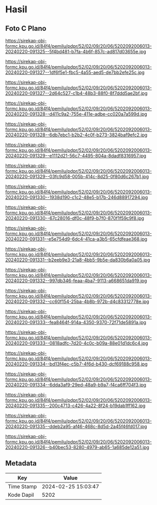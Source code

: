 # Hasil

## Foto C Plano

https://sirekap-obj-formc.kpu.go.id/84f4/pemilu/pdpr/52/02/09/20/06/5202092006013-20240220-091325--5f4bd481-b7fa-4b6f-857c-ad817d03655e.jpg

https://sirekap-obj-formc.kpu.go.id/84f4/pemilu/pdpr/52/02/09/20/06/5202092006013-20240220-091327--1df6f5e1-fbc5-4a55-aed5-de7bb2efe25c.jpg

https://sirekap-obj-formc.kpu.go.id/84f4/pemilu/pdpr/52/02/09/20/06/5202092006013-20240220-091327--2d64c527-c1b4-48b3-88f0-8f7ddd5ae2bf.jpg

https://sirekap-obj-formc.kpu.go.id/84f4/pemilu/pdpr/52/02/09/20/06/5202092006013-20240220-091328--d411c9a2-755e-411e-adbe-cc020a7a599d.jpg

https://sirekap-obj-formc.kpu.go.id/84f4/pemilu/pdpr/52/02/09/20/06/5202092006013-20240220-091328--6db7ebc1-b2b2-4c0f-b273-3824baf9efc2.jpg

https://sirekap-obj-formc.kpu.go.id/84f4/pemilu/pdpr/52/02/09/20/06/5202092006013-20240220-091329--e1112d21-56c7-4495-804a-8dadf8316957.jpg

https://sirekap-obj-formc.kpu.go.id/84f4/pemilu/pdpr/52/02/09/20/06/5202092006013-20240220-091329--03fc9d58-005b-414c-8d25-0f80d6c267b1.jpg

https://sirekap-obj-formc.kpu.go.id/84f4/pemilu/pdpr/52/02/09/20/06/5202092006013-20240220-091330--1938d190-c1c2-48e5-b17b-246d88917294.jpg

https://sirekap-obj-formc.kpu.go.id/84f4/pemilu/pdpr/52/02/09/20/06/5202092006013-20240220-091330--67c28016-df0c-48f9-b7f0-870f1f59c9f8.jpg

https://sirekap-obj-formc.kpu.go.id/84f4/pemilu/pdpr/52/02/09/20/06/5202092006013-20240220-091331--e5e754d9-6dc4-41ca-a3b5-65cfdfeae368.jpg

https://sirekap-obj-formc.kpu.go.id/84f4/pemilu/pdpr/52/02/09/20/06/5202092006013-20240220-091331--b2eeb9e3-21a8-4bb5-9b5e-da830b6a0a05.jpg

https://sirekap-obj-formc.kpu.go.id/84f4/pemilu/pdpr/52/02/09/20/06/5202092006013-20240220-091332--997db346-feaa-4ba7-9113-a668651da919.jpg

https://sirekap-obj-formc.kpu.go.id/84f4/pemilu/pdpr/52/02/09/20/06/5202092006013-20240220-091332--cc60f154-25ba-4b8b-972b-d4c83312778e.jpg

https://sirekap-obj-formc.kpu.go.id/84f4/pemilu/pdpr/52/02/09/20/06/5202092006013-20240220-091333--fea8464f-914a-4350-9370-72f71de5891a.jpg

https://sirekap-obj-formc.kpu.go.id/84f4/pemilu/pdpr/52/02/09/20/06/5202092006013-20240220-091333--0818adfc-7d20-4c0c-b09a-88e01d1dc6c4.jpg

https://sirekap-obj-formc.kpu.go.id/84f4/pemilu/pdpr/52/02/09/20/06/5202092006013-20240220-091334--bd13f4ec-c5b7-4f6d-b430-dcf69188c958.jpg

https://sirekap-obj-formc.kpu.go.id/84f4/pemilu/pdpr/52/02/09/20/06/5202092006013-20240220-091334--6dda3af9-29ed-48a9-b9a7-f4ca6ff704f3.jpg

https://sirekap-obj-formc.kpu.go.id/84f4/pemilu/pdpr/52/02/09/20/06/5202092006013-20240220-091335--200c4713-c426-4a22-8f24-b19dab1ff162.jpg

https://sirekap-obj-formc.kpu.go.id/84f4/pemilu/pdpr/52/02/09/20/06/5202092006013-20240220-091335--ddeb2a95-af46-468c-8d5d-2a45f46fd017.jpg

https://sirekap-obj-formc.kpu.go.id/84f4/pemilu/pdpr/52/02/09/20/06/5202092006013-20240220-091326--b40bec53-8280-4979-ab65-1a685de12a51.jpg


## Metadata

| Key        | Value               |
| ---------- | ------------------- |
| Time Stamp | 2024-02-25 15:03:47 |
| Kode Dapil | 5202                |



